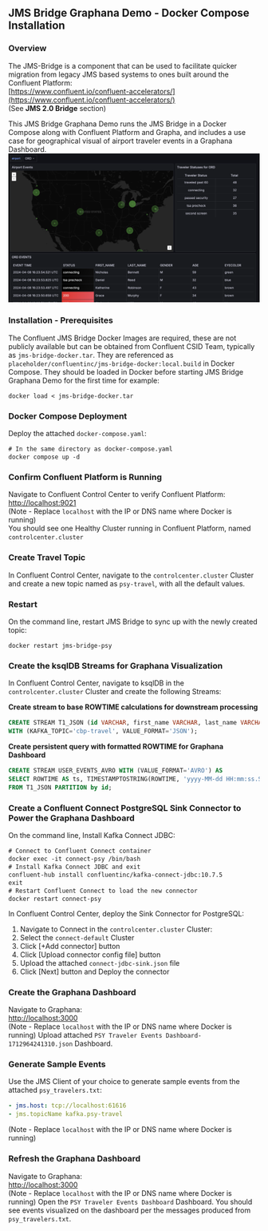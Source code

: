 
## JMS Bridge Graphana Demo - Docker Compose Installation

### Overview
The JMS-Bridge is a component that can be used to facilitate quicker migration from legacy JMS based systems to ones built around the Confluent Platform:
<br >[https://www.confluent.io/confluent-accelerators/](https://www.confluent.io/confluent-accelerators/)
<br />(See **JMS 2.0 Bridge** section)

This JMS Bridge Graphana Demo runs the JMS Bridge in a Docker Compose along with Confluent Platform and Grapha, and includes a use case for geographical visual of airport traveler events in a Graphana Dashboard.
![Graphana](./images/graphan-dashboard.png)

### Installation - Prerequisites
The Confluent JMS Bridge Docker Images are required, these are not publicly available but can be obtained from Confluent CSID Team, typically as ```jms-bridge-docker.tar```. They are referenced as ```placeholder/confluentinc/jms-bridge-docker:local.build``` in Docker Compose. They should be loaded in Docker before starting JMS Bridge Graphana Demo for the first time for example:
```shell
docker load < jms-bridge-docker.tar
```

### Docker Compose Deployment
Deploy the attached ```docker-compose.yaml```:
```shell
# In the same directory as docker-compose.yaml
docker compose up -d
```

### Confirm Confluent Platform is Running
Navigate to Confluent Control Center to verify Confluent Platform:
<br />[http://localhost:9021](http://localhost:9021)
<br />(Note - Replace ```localhost``` with the IP or DNS name where Docker is running)
<br />You should see one Healthy Cluster running in Confluent Platform, named ```controlcenter.cluster```

### Create Travel Topic
In Confluent Control Center, navigate to the ```controlcenter.cluster``` Cluster and create a new topic named as ```psy-travel```, with all the default values.

### Restart
On the command line, restart JMS Bridge to sync up with the newly created topic:
```shell
docker restart jms-bridge-psy
```
### Create the ksqlDB Streams for Graphana Visualization
In Confluent Control Center, navigate to ksqlDB in the ```controlcenter.cluster``` Cluster and create the following Streams:

**Create stream to base ROWTIME calculations for downstream processing**
```sql
CREATE STREAM T1_JSON (id VARCHAR, first_name VARCHAR, last_name VARCHAR, gender VARCHAR, age VARCHAR, eyecolor VARCHAR, email VARCHAR, phone_number VARCHAR, street_address VARCHAR, state VARCHAR, zip_code VARCHAR, country VARCHAR, country_code VARCHAR, airport VARCHAR, status VARCHAR)
WITH (KAFKA_TOPIC='cbp-travel', VALUE_FORMAT='JSON');
```

**Create persistent query with formatted ROWTIME for Graphana Dashboard**
```sql
CREATE STREAM USER_EVENTS_AVRO WITH (VALUE_FORMAT='AVRO') AS
SELECT ROWTIME AS ts, TIMESTAMPTOSTRING(ROWTIME, 'yyyy-MM-dd HH:mm:ss.SSS z') AS rowtime_formatted, *
FROM T1_JSON PARTITION by id;
```
### Create a Confluent Connect PostgreSQL Sink Connector to Power the Graphana Dashboard
On the command line, Install Kafka Connect JDBC:
```shell
# Connect to Confluent Connect container
docker exec -it connect-psy /bin/bash
# Install Kafka Connect JDBC and exit
confluent-hub install confluentinc/kafka-connect-jdbc:10.7.5
exit
# Restart Confluent Connect to load the new connector
docker restart connect-psy
```
In Confluent Control Center, deploy the Sink Connector for PostgreSQL:
1. Navigate to Connect in the ```controlcenter.cluster``` Cluster:
1. Select the ```connect-default``` Cluster
1. Click [+Add connector] button
1. Click [Upload connector config file] button
1. Upload the attached ```connect-jdbc-sink.json``` file
1. Click [Next] button and Deploy the connector

### Create the Graphana Dashboard
Navigate to Graphana:
<br />[http://localhost:3000](http://localhost:3000)
<br />(Note - Replace ```localhost``` with the IP or DNS name where Docker is running)
Upload attached ```PSY Traveler Events Dashboard-1712964241310.json``` Dashboard.

### Generate Sample Events
Use the JMS Client of your choice to generate sample events from the attached ```psy_travelers.txt```:
```yaml
- jms.host: tcp://localhost:61616
- jms.topicName kafka.psy-travel
```
(Note - Replace ```localhost``` with the IP or DNS name where Docker is running)

### Refresh the Graphana Dashboard
Navigate to Graphana:
<br />[http://localhost:3000](http://localhost:3000)
<br />(Note - Replace ```localhost``` with the IP or DNS name where Docker is running)
Open the ```PSY Traveler Events Dashboard``` Dashboard. You should see events visualized on the dashboard per the messages produced from ```psy_travelers.txt```.
